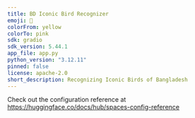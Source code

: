 ```yaml
---
title: BD Iconic Bird Recognizer
emoji: 🏢
colorFrom: yellow
colorTo: pink
sdk: gradio
sdk_version: 5.44.1
app_file: app.py
python_version: "3.12.11"
pinned: false
license: apache-2.0
short_description: Recognizing Iconic Birds of Bangladesh
---
```


Check out the configuration reference at https://huggingface.co/docs/hub/spaces-config-reference
